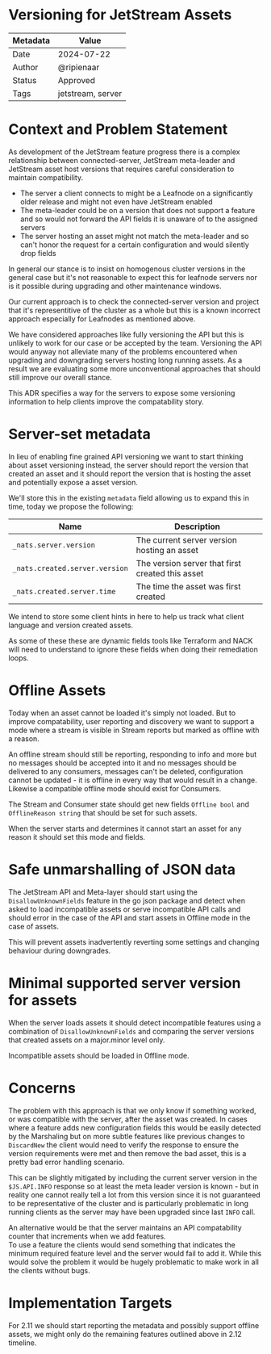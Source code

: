 # Versioning for JetStream Assets

| Metadata | Value             |
|----------|-------------------|
| Date     | 2024-07-22        |
| Author   | @ripienaar        |
| Status   | Approved          |
| Tags     | jetstream, server |

# Context and Problem Statement

As development of the JetStream feature progress there is a complex relationship between connected-server, JetStream 
meta-leader and JetStream asset host versions that requires careful consideration to maintain compatibility.

 * The server a client connects to might be a Leafnode on a significantly older release and might not even have 
   JetStream enabled
 * The meta-leader could be on a version that does not support a feature and so would not forward the API fields it 
   is unaware of to the assigned servers
 * The server hosting an asset might not match the meta-leader and so can't honor the request for a certain 
   configuration and would silently drop fields

In general our stance is to insist on homogenous cluster versions in the general case but it's not reasonable to expect this
for leafnode servers nor is it possible during upgrading and other maintenance windows.

Our current approach is to check the connected-server version and project that it's representitive of the cluster as 
a whole but this is a known incorrect approach especially for Leafnodes as mentioned above.

We have considered approaches like fully versioning the API but this is unlikely to work for our case or be accepted 
by the team. Versioning the API would anyway not alleviate many of the problems encountered when upgrading and 
downgrading servers hosting long running assets. As a result we are evaluating some more unconventional approaches 
that should still improve our overall stance.

This ADR specifies a way for the servers to expose some versioning information to help clients improve the 
compatability story.

# Server-set metadata

In lieu of enabling fine grained API versioning we want to start thinking about asset versioning instead, the server
should report the version that created an asset and it should report the version that is hosting the asset and 
potentially expose a asset version.

We'll store this in the existing `metadata` field allowing us to expand this in time, today we propose the following:

| Name                           | Description                                      |
|--------------------------------|--------------------------------------------------|
| `_nats.server.version`         | The current server version hosting an asset      |
| `_nats.created.server.version` | The version server that first created this asset |
| `_nats.created.server.time`    | The time the asset was first created             |

We intend to store some client hints in here to help us track what client language and version created assets.

As some of these these are dynamic fields tools like Terraform and NACK will need to understand to ignore these fields 
when doing their remediation loops.

# Offline Assets

Today when an asset cannot be loaded it's simply not loaded. But to improve compatability, user reporting and 
discovery we want to support a mode where a stream is visible in Stream reports but marked as offline with a reason.

An offline stream should still be reporting, responding to info and more but no messages should be accepted into it 
and no messages should be delivered to any consumers, messages can't be deleted, configuration cannot be updated - 
it is offline in every way that would result in a change.  Likewise a compatible offline mode should exist for Consumers. 

The Stream and Consumer state should get new fields `Offline bool` and `OfflineReason string` that should be set for 
such assets.

When the server starts and determines it cannot start an asset for any reason it should set this mode and fields.

# Safe unmarshalling of JSON data

The JetStream API and Meta-layer should start using the `DisallowUnknownFields` feature in the go json package and 
detect when asked to load incompatible assets or serve incompatible API calls and should error in the case of the 
API and start assets in Offline mode in the case of assets.

This will prevent assets inadvertently reverting some settings and changing behaviour during downgrades.

# Minimal supported server version for assets

When the server loads assets it should detect incompatible features using a combination of `DisallowUnknownFields` 
and comparing the server versions that created assets on a major.minor level only.

Incompatible assets should be loaded in Offline mode.

# Concerns

The problem with this approach is that we only know if something worked, or was compatible with the server, after the
asset was created. In cases where a feature adds new configuration fields this would be easily detected by the 
Marshaling but on more subtle features like previous changes to `DiscardNew` the client would need to verify the 
response to ensure the version requirements were met and then remove the bad asset, this is a pretty bad error 
handling scenario.

This can be slightly mitigated by including the current server version in the `$JS.API.INFO` response so at least 
the meta leader version is known - but in reality one cannot really tell a lot from this version since it is not 
guaranteed to be representative of the cluster and is particularly problematic in long running clients as the server
may have been upgraded since last `INFO` call.

An alternative would be that the server maintains an API compatability counter that increments when we add features.  
To use a feature the clients would send something that indicates the minimum required feature level and the server 
would fail to add it. While this would solve the problem it would be hugely problematic to make work in all the 
clients without bugs.

# Implementation Targets

For 2.11 we should start reporting the metadata and possibly support offline assets, we might only do the remaining
features outlined above in 2.12 timeline.